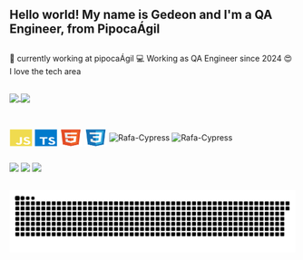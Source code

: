 ## Hello world! My name is Gedeon and I'm a QA Engineer, from PipocaÁgil

##

🤑 currently working at pipocaÁgil
💻 Working as QA Engineer since 2024
😍 I love the tech area

##

<a href="https://github.com/anuraghazra/github-readme-stats">
  <img height=200 align="center" src="https://github-readme-stats.vercel.app/api?username=gedeonguerra&rank_icon=github&show_icons=true&theme=shadow_red" />
</a>
<a href="https://github.com/anuraghazra/convoychat">
  <img height=200 align="center" src="https://github-readme-stats.vercel.app/api/top-langs?username=gedeonguerra&layout=compact&langs_count=8&card_width=320&theme=shadow_red" />
</a>

##

<div style="display: inline_block"><br>
  <img align="center" alt="Rafa-Js" height="30" width="40" src="https://raw.githubusercontent.com/devicons/devicon/master/icons/javascript/javascript-plain.svg">
  <img align="center" alt="Rafa-Ts" height="30" width="40" src="https://raw.githubusercontent.com/devicons/devicon/master/icons/typescript/typescript-plain.svg">
  <img align="center" alt="Rafa-HTML" height="30" width="40" src="https://raw.githubusercontent.com/devicons/devicon/master/icons/html5/html5-original.svg">
  <img align="center" alt="Rafa-CSS" height="30" width="40" src="https://raw.githubusercontent.com/devicons/devicon/master/icons/css3/css3-original.svg">
  <img align="center" alt="Rafa-Cypress" height="30" width="40" src="https://cdn.jsdelivr.net/gh/devicons/devicon@latest/icons/cypressio/cypressio-original.svg" />
  <img align="center" alt="Rafa-Cypress" height="30" width="40" src="https://cdn.jsdelivr.net/gh/devicons/devicon@latest/icons/postman/postman-original.svg" />
</div>

##

<div> 
  <a href="https://www.instagram.com/neto_guerra021/" target="_blank"><img src="https://img.shields.io/badge/-Instagram-%23E4405F?style=for-the-badge&logo=instagram&logoColor=white" target="_blank"></a>
  <a href = "mailto:netoguerra360@gmail.com"><img src="https://img.shields.io/badge/-Gmail-%23333?style=for-the-badge&logo=gmail&logoColor=white" target="_blank"></a>
  <a href="https://www.linkedin.com/in/gedeon-guerra-407309327/" target="_blank"><img src="https://img.shields.io/badge/-LinkedIn-%230077B5?style=for-the-badge&logo=linkedin&logoColor=white" target="_blank"></a> 
  
</div>

##

<picture align="center">
  <source media="(prefers-color-scheme: dark)" srcset="https://raw.githubusercontent.com/gedeonguerra/gedeonguerra/output/github-contribution-grid-snake-dark.svg">
  <source media="(prefers-color-scheme: light)" srcset="https://raw.githubusercontent.com/gedeonguerra/gedeonguerra/output/github-contribution-grid-snake-dark.svg">
  <img align="center" alt="github contribution grid snake animation" src="https://raw.githubusercontent.com/gedeonguerra/gedeonguerra/output/github-contribution-grid-snake.svg">
</picture>
